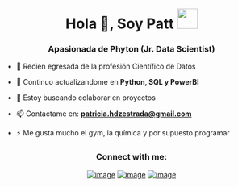<h1 align="center">Hola 👋, Soy Patt <img height="40" src="https://emoji.gg/assets/emoji/7333-parrotdance.gif"></h1>
<h3 align="center"> Apasionada de Phyton (Jr. Data Scientist) </h3>

- 🔭 Recien egresada de la profesión Científico de Datos 

- 🌱 Continuo actualizandome en **Python, SQL y PowerBI**

- 👯 Estoy buscando colaborar en proyectos 

- 📫 Contactame en: **patricia.hdzestrada@gmail.com**

- ⚡ Me gusta mucho el gym, la química y por supuesto programar

<h3 align="center">Connect with me:</h3>
<div align="center">

[![image](https://img.shields.io/badge/LinkedIn-0077B5?style=for-the-badge&logo=linkedin&logoColor=white)](https://www.linkedin.com/in/patricia-hern%C3%A1ndez-datascience/)
[![image](https://img.shields.io/badge/Instagram-E4405F?style=for-the-badge&logo=instagram&logoColor=white)](https://www.instagram.com/pattmhe/)
[![image](https://img.shields.io/badge/Twitter-1DA1F2?style=for-the-badge&logo=twitter&logoColor=white)](https://x.com/patthernandez99)

  



<!---
patriciahdzestrada/patriciahdzestrada is a ✨ special ✨ repository because its `README.md` (this file) appears on your GitHub profile.
You can click the Preview link to take a look at your changes.
--->
